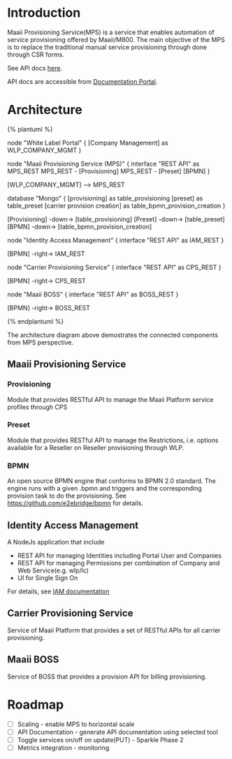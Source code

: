 # Introduction

Maaii Provisioning Service(MPS) is a service that enables automation of service provisioning offered by
Maaii/M800. The main objective of the MPS is to replace the traditional manual service provisioning
through done through CSR forms.

See API docs [here](http://deploy.dev.maaii.com:9080/maaii-provisioning-server-api/latest).

API docs are accessible from [Documentation Portal](http://deploy.dev.maaii.com:9080).

# Architecture

{% plantuml %}

node "White Label Portal" {
  [Company Management] as WLP_COMPANY_MGMT
}

node "Maaii Provisioning Service (MPS)" {
  interface "REST API" as MPS_REST
  MPS_REST - [Provisioning]
  MPS_REST - [Preset]
  [BPMN]
}

[WLP_COMPANY_MGMT] --> MPS_REST

database "Mongo" {
  [provisioning] as table_provisioning
  [preset] as table_preset
  [carrier provision creation] as table_bpmn_provision_creation
}

[Provisioning] -down-> [table_provisioning]
[Preset] -down-> [table_preset]
[BPMN] -down-> [table_bpmn_provision_creation]


node "Identity Access Management" {
  interface "REST API" as IAM_REST
}

[BPMN] -right-> IAM_REST

node "Carrier Provisioning Service" {
  interface "REST API" as CPS_REST
}

[BPMN] -right-> CPS_REST

node "Maaii BOSS" {
  interface "REST API" as BOSS_REST
}

[BPMN] -right-> BOSS_REST

{% endplantuml %}

The architecture diagram above demostrates the connected components from MPS perspective.

## Maaii Provisioning Service

### Provisioning

Module that provides RESTful API to manage the Maaii Platform service profiles through CPS

### Preset

Module that provides RESTful API to manage the Restrictions, i.e. options available
for a Reseller  on Reseller provisioning through WLP.

### BPMN

An open source BPMN engine that conforms to BPMN 2.0 standard. The engine runs
with a given .bpmn and triggers and the corresponding provision task to do
the provisioning. See https://github.com/e2ebridge/bpmn for details.

## Identity Access Management

A NodeJs application that include
- REST API for managing Identities including Portal User and Companies
- REST API for managing Permissions per combination of Company and Web Service(e.g. wlp/lc)
- UI for Single Sign On

For details, see [IAM documentation](http://deploy.dev.maaii.com:9080)

## Carrier Provisioning Service

Service of Maaii Platform that provides a set of RESTful APIs for all carrier provisioning.

## Maaii BOSS

Service of BOSS that provides a provision API for billing provisioning.


# Roadmap

- [ ] Scaling - enable MPS to horizontal scale
- [ ] API Documentation - generate API documentation using selected tool
- [ ] Toggle services on/off on update(PUT) - Sparkle Phase 2
- [ ] Metrics integration - monitoring
